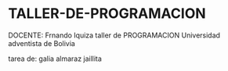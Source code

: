 
# TALLER-DE-PROGRAMACION

DOCENTE: Frnando Iquiza
taller de PROGRAMACION
Universidad adventista de Bolivia

tarea de: galia almaraz jaillita
